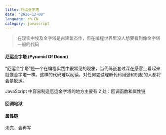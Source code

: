 ```yaml
---
title: 厄运金字塔
date: "2020-12-08"
language: zh-CN
category: javascript
---
```


> 在现实中埃及金字塔是古建筑杰作，但在编程世界里没人想要看到像金字塔一般的代码

#### 厄运金字塔 (Pyramid Of Doom)

“厄运金字塔”是一个在编程实践中很常见的现象，当代码嵌套过深在感官上看起来就像金字塔一样。这样的代码难以阅读，对任何尝试理解代码用途和机制的人都将会是厄运。

JavaScript 中容易制造厄运金字塔的地方主要有 2 处：回调函数和属性链

#### 回调地狱

#### 属性链

未完，会再写
